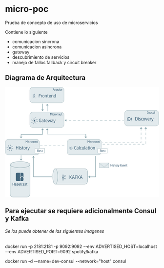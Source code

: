 # micro-poc
Prueba de concepto de uso de microservicios

Contiene lo siguiente
 
 * comunicacion sincrona
 * comunicacion asincrona
 * gateway
 * descubrimiento de servicios
 * manejo de fallos fallback y circuit breaker
 
## Diagrama de Arquitectura

![Micro-POC](Micro-POC.png)

## Para ejecutar se requiere adicionalmente Consul y Kafka

###### Se los puede obtener de las siguientes imagenes

  docker run -p 2181:2181 -p 9092:9092 --env ADVERTISED_HOST=localhost --env ADVERTISED_PORT=9092 spotify/kafka
  
  docker run -d --name=dev-consul --network="host" consul
